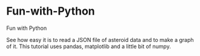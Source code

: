 # Fun-with-Python
Fun with Python

See how easy it is to read a JSON file of asteroid data and to make a graph of it. This tutorial uses pandas, matplotlib and a little bit of numpy.
